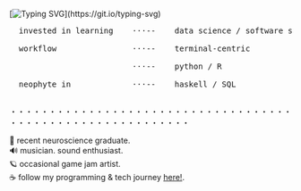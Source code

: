 [![Typing SVG](https://readme-typing-svg.demolab.com?font=Roboto+Mono&weight=250&size=38&duration=3000&pause=900&color=B84C0A&multiline=false&width=600&height=80&lines=%E3%82%88%E3%81%86%E3%81%93%E3%81%9D%EF%BC%81;welcome.)](https://git.io/typing-svg)
<pre>
  invested in learning    ⋅⋅⋅--    data science / software solutions / interactive data vis <br>
  workflow                ⋅⋅⋅--    terminal-centric <br>
                          ⋅⋅⋅--    python / R <br>
  neophyte in             ⋅⋅⋅--    haskell / SQL <br>
</pre>

・・・・・・・・・・・・・・・・・・・・・・・・・・・・・・・・・・・・・・・・・・・・・・・・・・・・・・・・・・・

  🧠 recent neuroscience graduate. <br>
  🔊 musician.  sound enthusiast. <br>
  🪐 occasional game jam artist. <br> 
  ☕ follow my programming & tech journey [here!](http://lysts.xyz/).  <br>



